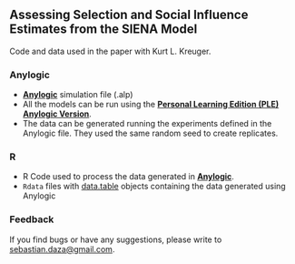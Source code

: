 ## Assessing Selection and Social Influence Estimates from the SIENA Model

Code and data used in the paper with Kurt L. Kreuger.

### Anylogic

 - [**Anylogic**](https://www.anylogic.com/downloads/) simulation file (.alp)
 - All the models can be run using the [**Personal Learning Edition (PLE) Anylogic Version**](https://www.anylogic.com/downloads/).
 - The data can be generated running the experiments defined in the Anylogic file. They used the same random seed to create replicates.

### R

 - R Code used to process the data generated in [**Anylogic**](https://www.anylogic.com/downloads/).
 - `Rdata` files with [data.table](https://github.com/Rdatatable/data.table/wiki) objects containing the data generated using Anylogic

### Feedback

If you find bugs or have any suggestions, please write to sebastian.daza@gmail.com.
